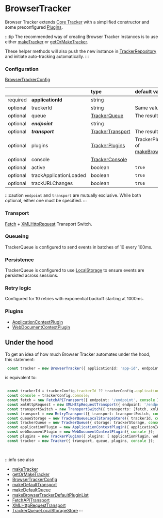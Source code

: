 # BrowserTracker

Browser Tracker extends [Core Tracker](/tracking/api-reference/core/Tracker.md) with a simplified constructor and some preconfigured [Plugins](/tracking/api-reference/core/TrackerPlugins.md).

:::tip
The recommended way of creating Browser Tracker Instances is to use either [makeTracker](/tracking/api-reference/general/makeTracker.md) or [getOrMakeTracker](/tracking/api-reference/general/getOrMakeTracker.md).

These helper methods will also push the new instance in [TrackerRepository](/tracking/api-reference/core/TrackerRepository.md) and initiate auto-tracking automatically.
:::

### Configuration
[BrowserTrackerConfig](/tracking/api-reference/definitions/BrowserTrackerConfig.md)

|          |                        | type                                                                 | default value
| :-:      | :--                    | :--                                                                  | :--           
| required | **applicationId**      | string                                                               |
| optional | trackerId              | string                                                               | Same value as `applicationId`
| optional | queue                  | [TrackerQueue](/tracking/api-reference/core/TrackerQueue.md)         | The result of [makeDefaultQueue](/tracking/api-reference/common/factories/makeDefaultQueue.md)
| optional | **_endpoint_**         | string                                                               |
| optional | **_transport_**        | [TrackerTransport](/tracking/api-reference/core/TrackerTransport.md) | The result of [makeDefaultTransport](/tracking/api-reference/common/factories/makeDefaultTransport.md)
| optional | plugins                | [TrackerPlugins](/tracking/api-reference/core/TrackerPlugins.md)     | TrackerPlugins initiated with the result of [makeBrowserTrackerDefaultPluginList](/tracking/api-reference/common/factories/makeDefaultPluginList.md)
| optional | console                | [TrackerConsole](/tracking/api-reference/core/TrackerConsole.md)     |
| optional | active                 | boolean                                                              | `true`
| optional | trackApplicationLoaded | boolean                                                              | `true`
| optional | trackURLChanges        | boolean                                                              | `true`

:::caution
`endpoint` and `transport` are mutually exclusive. While both optional, either one must be specified.
:::
### Transport
[Fetch](/tracking/api-reference/transports/FetchAPITransport.md) + [XMLHttpRequest](/tracking/api-reference/transports/XMLHttpRequestTransport.md) Transport Switch.

### Queueing
TrackerQueue is configured to send events in batches of 10 every 100ms.  

### Persistence
TrackerQueue is configured to use [LocalStorage](/tracking/api-reference/queues/TrackerQueueLocalStorage.md) to ensure events are persisted across sessions.

### Retry logic
Configured for 10 retries with exponential backoff starting at 1000ms.

### Plugins
- [ApplicationContextPlugin](/tracking/api-reference/core/TrackerPlugins.md#applicationcontextplugin)
- [WebDocumentContextPlugin](/tracking/api-reference/core/TrackerPlugins.md#webdocumentcontextplugin)

## Under the hood
To get an idea of how much Browser Tracker automates under the hood, this statement:

```typescript
 const tracker = new BrowserTracker({ applicationId: 'app-id', endpoint: '/endpoint', console: console });
``` 

is equivalent to:

```typescript
 
 const trackerId = trackerConfig.trackerId ?? trackerConfig.applicationId;
 const console = trackerConfig.console;
 const fetch = new FetchAPITransport({ endpoint: '/endpoint', console });
 const xmlHttpRequest = new XMLHttpRequestTransport({ endpoint: '/endpoint', console });
 const transportSwitch = new TransportSwitch({ transports: [fetch, xmlHttpRequest], console });
 const transport = new RetryTransport({ transport: transportSwitch, console });
 const queueStorage = new TrackerQueueLocalStorageStore({ trackerId, console })
 const trackerQueue = new TrackerQueue({ storage: trackerStorage, console });
 const applicationPlugin = new ApplicationContextPlugin({ applicationId: 'app-id', console });
 const webDocumentPlugin = new WebDocumentContextPlugin({ console });
 const plugins = new TrackerPlugins({ plugins: [ applicationPlugin, webDocumentPlugin ], console });
 const tracker = new Tracker({ transport, queue, plugins, console });
```

<br />

:::info see also
- [makeTracker](/tracking/api-reference/general/makeTracker.md)
- [getOrMakeTracker](/tracking/api-reference/general/getOrMakeTracker.md)
- [BrowserTrackerConfig](/tracking/api-reference/definitions/BrowserTrackerConfig.md)
- [makeDefaultTransport](/tracking/api-reference/common/factories/makeDefaultTransport.md)
- [makeDefaultQueue](/tracking/api-reference/common/factories/makeDefaultQueue.md)
- [makeBrowserTrackerDefaultPluginList](/tracking/api-reference/common/factories/makeDefaultPluginList.md)
- [FetchAPITransport](/tracking/api-reference/transports/FetchAPITransport.md)
- [XMLHttpRequestTransport](/tracking/api-reference/transports/XMLHttpRequestTransport.md)
- [TrackerQueueLocalStorageStore](/tracking/api-reference/queues/TrackerQueueLocalStorage.md)
:::
